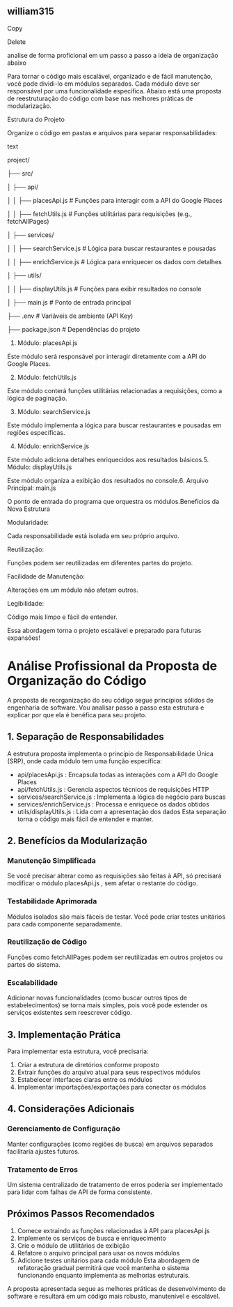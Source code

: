 ## william315
Copy

Delete

analise de forma proficional em um passo a passo a ideia de organização abaixo

Para tornar o código mais escalável, organizado e de fácil manutenção, você pode dividi-lo em módulos separados. Cada módulo deve ser responsável por uma funcionalidade específica. Abaixo está uma proposta de reestruturação do código com base nas melhores práticas de modularização.

Estrutura do Projeto

Organize o código em pastas e arquivos para separar responsabilidades:

text

project/

├── src/

│   ├── api/

│   │   ├── placesApi.js         # Funções para interagir com a API do Google Places

│   │   ├── fetchUtils.js        # Funções utilitárias para requisições (e.g., fetchAllPages)

│   ├── services/

│   │   ├── searchService.js     # Lógica para buscar restaurantes e pousadas

│   │   ├── enrichService.js     # Lógica para enriquecer os dados com detalhes

│   ├── utils/

│   │   ├── displayUtils.js      # Funções para exibir resultados no console

│   ├── main.js                  # Ponto de entrada principal

├── .env                         # Variáveis de ambiente (API Key)

├── package.json                 # Dependências do projeto

1. Módulo: placesApi.js

Este módulo será responsável por interagir diretamente com a API do Google Places.

2. Módulo: fetchUtils.js

Este módulo conterá funções utilitárias relacionadas a requisições, como a lógica de paginação.

3. Módulo: searchService.js

Este módulo implementa a lógica para buscar restaurantes e pousadas em regiões específicas.

4. Módulo: enrichService.js

Este módulo adiciona detalhes enriquecidos aos resultados básicos.5. Módulo: displayUtils.js

Este módulo organiza a exibição dos resultados no console.6. Arquivo Principal: main.js

O ponto de entrada do programa que orquestra os módulos.Benefícios da Nova Estrutura

Modularidade:

Cada responsabilidade está isolada em seu próprio arquivo.

Reutilização:

Funções podem ser reutilizadas em diferentes partes do projeto.

Facilidade de Manutenção:

Alterações em um módulo não afetam outros.

Legibilidade:

Código mais limpo e fácil de entender.

Essa abordagem torna o projeto escalável e preparado para futuras expansões!



# Análise Profissional da Proposta de Organização do Código
A proposta de reorganização do seu código segue princípios sólidos de engenharia de software. Vou analisar passo a passo esta estrutura e explicar por que ela é benéfica para seu projeto.

## 1. Separação de Responsabilidades
A estrutura proposta implementa o princípio de Responsabilidade Única (SRP), onde cada módulo tem uma função específica:

- api/placesApi.js : Encapsula todas as interações com a API do Google Places
- api/fetchUtils.js : Gerencia aspectos técnicos de requisições HTTP
- services/searchService.js : Implementa a lógica de negócio para buscas
- services/enrichService.js : Processa e enriquece os dados obtidos
- utils/displayUtils.js : Lida com a apresentação dos dados
Esta separação torna o código mais fácil de entender e manter.

## 2. Benefícios da Modularização
### Manutenção Simplificada
Se você precisar alterar como as requisições são feitas à API, só precisará modificar o módulo placesApi.js , sem afetar o restante do código.

### Testabilidade Aprimorada
Módulos isolados são mais fáceis de testar. Você pode criar testes unitários para cada componente separadamente.

### Reutilização de Código
Funções como fetchAllPages podem ser reutilizadas em outros projetos ou partes do sistema.

### Escalabilidade
Adicionar novas funcionalidades (como buscar outros tipos de estabelecimentos) se torna mais simples, pois você pode estender os serviços existentes sem reescrever código.

## 3. Implementação Prática
Para implementar esta estrutura, você precisaria:

1. Criar a estrutura de diretórios conforme proposto
2. Extrair funções do arquivo atual para seus respectivos módulos
3. Estabelecer interfaces claras entre os módulos
4. Implementar importações/exportações para conectar os módulos
## 4. Considerações Adicionais
### Gerenciamento de Configuração
Manter configurações (como regiões de busca) em arquivos separados facilitaria ajustes futuros.

### Tratamento de Erros
Um sistema centralizado de tratamento de erros poderia ser implementado para lidar com falhas de API de forma consistente. 

## Próximos Passos Recomendados
1. Comece extraindo as funções relacionadas à API para placesApi.js
2. Implemente os serviços de busca e enriquecimento
3. Crie o módulo de utilitários de exibição
4. Refatore o arquivo principal para usar os novos módulos
5. Adicione testes unitários para cada módulo
Esta abordagem de refatoração gradual permitirá que você mantenha o sistema funcionando enquanto implementa as melhorias estruturais.

A proposta apresentada segue as melhores práticas de desenvolvimento de software e resultará em um código mais robusto, manutenível e escalável.